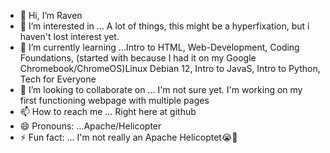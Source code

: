 - 👋 Hi, I’m Raven
- 👀 I’m interested in ... A lot of things, this might be a hyperfixation, but i haven't lost interest yet.
- 🌱 I’m currently learning ...Intro to HTML, Web-Development, Coding Foundations, (started with because I had it on my Google Chromebook/ChromeOS)Linux Debian 12, Intro to JavaS, Intro to Python, Tech for Everyone
- 💞️ I’m looking to collaborate on ... I'm not sure yet. I'm working on my first functioning webpage with multiple pages
- 📫 How to reach me ... Right here at github
- 😄 Pronouns: ...Apache/Helicopter
- ⚡ Fun fact: ... I'm not really an Apache Helicoptet😭🫠

<!---
Tommy-Raven/Tommy-Raven is a ✨ special ✨ repository because its `README.md` (this file) appears on your GitHub profile.
You can click the Preview link to take a look at your changes.
--->
